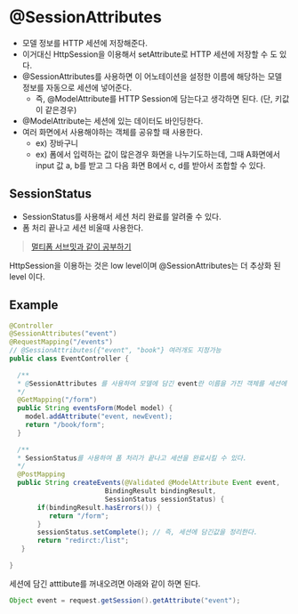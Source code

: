 # @SessionAttributes

- 모델 정보를 HTTP 세션에 저장해준다.
- 이거대신 HttpSession을 이용해서 setAttribute로 HTTP 세션에 저장할 수 도 있다.
- @SessionAttributes를 사용하면 이 어노테이션을 설정한 이름에 해당하는 모델 정보를 자동으로 세션에 넣어준다.
  - 즉, @ModelAttribute를 HTTP Session에 담는다고 생각하면 된다. (단, 키값이 같은경우)
- @ModelAttribute는 세션에 있는 데이터도 바인딩한다.
- 여러 화면에서 사용해야하는 객체를 공유할 때 사용한다.
  - ex) 장바구니
  - ex) 폼에서 입력하는 값이 많은경우 화면을 나누기도하는데, 그때 A화면에서 input 값 a, b를 받고 그 다음 화면 B에서 c, d를 받아서 조합할 수 있다.

## SessionStatus

- SessionStatus를 사용해서 세션 처리 완료를 알려줄 수 있다.
- 폼 처리 끝나고 세션 비울때 사용한다.

> [멀티폼 서브밋과 같이 공부하기](https://github.com/BAEKJungHo/TIL/blob/master/Spring/%EB%A9%80%ED%8B%B0%ED%8F%BC%EC%84%9C%EB%B8%8C%EB%B0%8B.md)

HttpSession을 이용하는 것은 low level이며 @SessionAttributes는 더 추상화 된 level 이다.

## Example

```java
@Controller
@SessionAttributes("event")  
@RequestMapping("/events")
// @SessionAttributes({"event", "book"} 여러개도 지정가능
public class EventController {
  
  /**
  * @SessionAttributes 를 사용하여 모델에 담긴 event란 이름을 가진 객체를 세션에 담아준다.
  */
  @GetMapping("/form")
  public String eventsForm(Model model) {
    model.addAttribute("event, newEvent);
    return "/book/form";
  }
  
  /**
  * SessionStatus를 사용하여 폼 처리가 끝나고 세션을 완료시킬 수 있다.
  */
  @PostMapping
  public String createEvents(@Validated @ModelAttribute Event event,
                        BindingResult bindingResult,
                        SessionStatus sessionStatus) {
       if(bindingResult.hasErrors()) {
          return "/form";
       }
       sessionStatus.setComplete(); // 즉, 세션에 담긴값을 정리한다.
       return "redirct:/list";
   }
  
}
```

세션에 담긴 atttibute를 꺼내오려면 아래와 같이 하면 된다.

```java
Object event = request.getSession().getAttribute("event");
```
